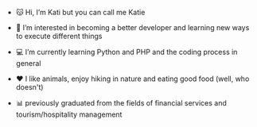 - 😽 Hi, I’m Kati
  but you can call me Katie
  
- 👀 I’m interested in becoming a better developer and learning new ways to execute different things
  
- 💻 I’m currently learning Python and PHP and the coding process in general
  
- ❤️ I like animals, enjoy hiking in nature and eating good food (well, who doesn't)
  
- 📊 previously graduated from the fields of financial services and tourism/hospitality management

